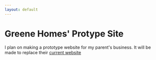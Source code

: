 ```yaml
---
layout: default
---
```

Greene Homes' Protype Site
==========================
I plan on making a prototype website for my parent's business. It will be made to replace their [current website][1]

[1]: http://www.greenehomes.ca
